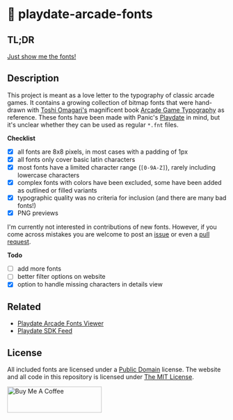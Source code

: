 # 👾 playdate-arcade-fonts

## TL;DR

[Just show me the fonts!](https://idleberg.github.io/playdate-arcade-fonts)
## Description

This project is meant as a love letter to the typography of classic arcade games. It contains a growing collection of bitmap fonts that were hand-drawn with [Toshi Omagari's](https://twitter.com/tosche_e) magnificent book [Arcade Game Typography](https://readonlymemory.vg/shop/book/arcade-game-typography/) as reference. These fonts have been made with Panic's [Playdate](https://play.date/) in mind, but it's unclear whether they can be used as regular `*.fnt` files.


**Checklist**

- [x] all fonts are 8x8 pixels, in most cases with a padding of 1px
- [x] all fonts only cover basic latin characters
- [x] most fonts have a limited character range (`[0-9A-Z]`), rarely including lowercase characters
- [x] complex fonts with colors have been excluded, some have been added as outlined or filled variants
- [x] typographic quality was no criteria for inclusion (and there are many bad fonts!)
- [x] PNG previews

I'm currently not interested in contributions of new fonts. However, if you come across mistakes you are welcome to post an [issue](https://github.com/idleberg/playdate-arcade-fonts/issues) or even a [pull request](https://github.com/idleberg/playdate-arcade-fonts/pulls).

**Todo**

- [ ] add more fonts
- [ ] better filter options on website
- [x] option to handle missing characters in details view

## Related

- [Playdate Arcade Fonts Viewer](https://github.com/idleberg/playdate-arcade-fonts-viewer)
- [Playdate SDK Feed](https://github.com/idleberg/playdate-sdk-feed)

## License

All included fonts are licensed under a [Public Domain](https://creativecommons.org/publicdomain/zero/1.0/) license. The website and all code in this repository is licensed under [The MIT License](https://opensource.org/licenses/MIT).

<a href="https://www.buymeacoffee.com/idleberg" target="_blank"><img src="https://cdn.buymeacoffee.com/buttons/v2/default-yellow.png" alt="Buy Me A Coffee" style="height: 60px !important;width: 217px !important;" ></a>
